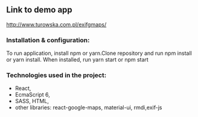 
## Link to demo app

http://www.turowska.com.pl/exifgmaps/

### Installation & configuration:

To run application, install npm or yarn.Clone repository and run npm install or yarn install. When installed, run yarn start or npm start

### Technologies used in the project:

* React,
* EcmaScript 6,
* SASS, HTML,
* other libraries: react-google-maps, material-ui, rmdi,exif-js
